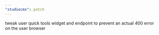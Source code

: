 ```yaml
---
"studiocms": patch
---
```


tweak user quick tools widget and endpoint to prevent an actual 400 error on the user browser

